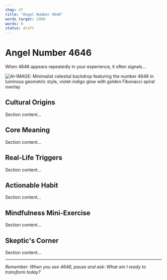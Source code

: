 ```yaml
---
chap: 47
title: "Angel Number 4646"
words_target: 2000
words: 0
status: draft
---
```


# Angel Number 4646

When 4646 appears repeatedly in your experience, it often signals...

![AI-IMAGE: Minimalist celestial backdrop featuring the number 4646 in luminous geometric style, violet-indigo glow with golden Fibonacci spiral overlay]()

## Cultural Origins

Section content...

## Core Meaning

Section content...

## Real-Life Triggers

Section content...

## Actionable Habit

Section content...

## Mindfulness Mini-Exercise

Section content...

## **Skeptic's Corner**

Section content...

---

*Remember: When you see 4646, pause and ask: What am I ready to transform today?*
